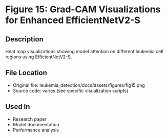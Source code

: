 # Figure 15: Grad-CAM Visualizations for Enhanced EfficientNetV2-S

## Description
Heat map visualizations showing model attention on different leukemia cell regions using EfficientNetV2-S.

## File Location
- Original file: leukemia_detection/docs/assets/figures/fig15.png
- Source code: varies (see specific visualization scripts)

## Used In
- Research paper
- Model documentation
- Performance analysis
